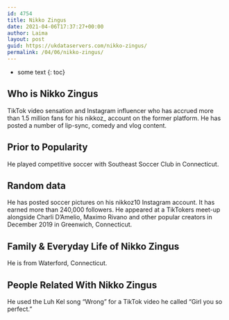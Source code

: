 ```yaml
---
id: 4754
title: Nikko Zingus
date: 2021-04-06T17:37:27+00:00
author: Laima
layout: post
guid: https://ukdataservers.com/nikko-zingus/
permalink: /04/06/nikko-zingus/
---
```


* some text
{: toc}


## Who is Nikko Zingus
                  
                  
                  
TikTok video sensation and Instagram influencer who has accrued more than 1.5 million fans for his nikkoz_ account on the former platform. He has posted a number of lip-sync, comedy and vlog content.
                  
              
            
              
            
                
                
                
## Prior to Popularity
                  
                  
                  
He played competitive soccer with Southeast Soccer Club in Connecticut.
                  
              
            
              
            
                
                
                
## Random data
                  
                  
                  
He has posted soccer pictures on his nikkoz10 Instagram account. It has earned more than 240,000 followers. He appeared at a TikTokers meet-up alongside Charli D&#8217;Amelio, Maximo Rivano and other popular creators in December 2019 in Greenwich, Connecticut. 
                  
              
            
              
            
                
                
                
## Family & Everyday Life of Nikko Zingus
                  
                  
                  
He is from Waterford, Connecticut.
                  
              
            
              
            
                
                
                
## People Related With Nikko Zingus
                  
                  
                  
He used the Luh Kel song &#8220;Wrong&#8221; for a TikTok video he called &#8220;Girl you so perfect.&#8221;
                  
              
            
              
            
                
              
            
              
              
            
            
              
            
          
          
          